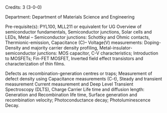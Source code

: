 Credits: 3 (3-0-0)

Department: Department of Materials Science and Engineering

Pre-requisite(s): PYL100, MLL211 or equivalent for UG Overview of semiconductor fundamentals, Semiconductor junctions, Solar cells and LEDs, Metal – Semiconductor junctions: Schottky and Ohmic contacts, Thermionic-emission, Capacitance (C)– Voltage(V) measurements: Doping-Density and majority carrier density profiling, Metal-insulator-semiconductor junctions: MOS capacitor, C-V characteristics; Introduction to MOSFETs; Fin-FET MOSFET, Inverted field effect transistors and characterization of thin films.

Defects as recombination-generation centres or traps; Measurement of defect density using Capacitance measurements (C-t), Steady and transient measurement Current measurement and Deep Level Transient Spectroscopy (DLTS), Charge Carrier Life time and diffusion length: Generation and Recombination life time, Surface generation and recombination velocity; Photoconductance decay; Photoluminescence Decay.